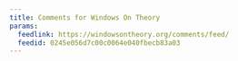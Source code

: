 ```yaml
---
title: Comments for Windows On Theory
params:
  feedlink: https://windowsontheory.org/comments/feed/
  feedid: 0245e056d7c00c0064e040fbecb83a03
---
```

